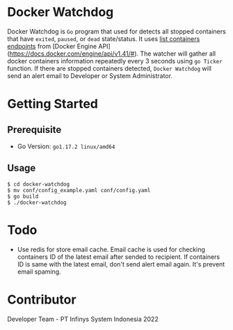 # Docker Watchdog

Docker Watchdog is `Go` program that used for detects all stopped containers that have `exited`, `paused`, or `dead` state/status.
It uses [list containers endpoints](https://docs.docker.com/engine/api/v1.41/#operation/ContainerList) from
[Docker Engine API] (https://docs.docker.com/engine/api/v1.41/#).
The watcher will gather all docker containers information repeatedly every 3 seconds using `go Ticker` function.
If there are stopped containers detected, `Docker Watchdog` will send an alert email to Developer or System Administrator.

# Getting Started

## Prerequisite
* Go Version: `go1.17.2 linux/amd64`

## Usage
```shell
$ cd docker-watchdog
$ mv conf/config_example.yaml conf/config.yaml
$ go build
$ ./docker-watchdog
```

# Todo

* Use redis for store email cache. Email cache is used for checking containers ID of the latest email after sended to recipient.
If containers ID is same with the latest email, don't send alert email again. It's prevent email spaming.

# Contributor

Developer Team - PT Infinys System Indonesia 2022
